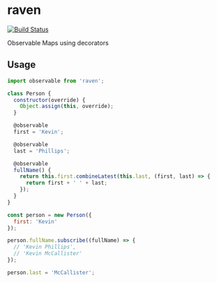 # raven

[![Build Status](https://travis-ci.org/phillipskevin/raven.svg?branch=master)](https://travis-ci.org/phillipskevin/raven)

Observable Maps using decorators

## Usage

```js
import observable from 'raven';

class Person {
  constructor(override) {
    Object.assign(this, override);
  }

  @observable
  first = 'Kevin';

  @observable
  last = 'Phillips';

  @observable
  fullName() {
    return this.first.combineLatest(this.last, (first, last) => {
      return first + ' ' + last;
    });
  }
}

const person = new Person({
  first: 'Kevin'
});

person.fullName.subscribe((fullName) => {
  // 'Kevin Phillips',
  // 'Kevin McCallister'
});

person.last = 'McCallister';
```
